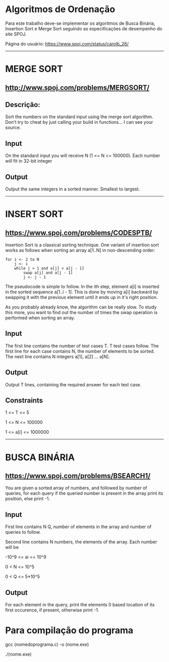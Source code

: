 # Algoritmos de Ordenação

Para este trabalho deve-se implementar os algoritmos de Busca Binária, Insertion Sort e Merge Sort seguindo as especificações de desempenho do site SPOJ.

Página do usuário:
https://www.spoj.com/status/carolb_26/
____
# MERGE SORT
## http://www.spoj.com/problems/MERGSORT/

## Descrição:
Sort the numbers on the standard input using the merge sort algorithm. Don't try to cheat by just calling your build in functions... I can see your source.

## Input
On the standard input you will receive N (1 <= N <= 100000). Each number will fit in 32-bit integer

## Output
Output the same integers in a sorted manner. Smallest to largest.
____
# INSERT SORT
## https://www.spoj.com/problems/CODESPTB/

Insertion Sort is a classical sorting technique. One variant of insertion sort works as follows when sorting an array a[1..N] in non-descending order:

~~~
for i <- 2 to N
    j <- i
    while j > 1 and a[j] < a[j - 1]
        swap a[j] and a[j - 1]
        j <- j - 1
~~~
The pseudocode is simple to follow. In the ith step, element a[i] is inserted in the sorted sequence a[1..i - 1]. This is done by moving a[i] backward by swapping it with the previous element until it ends up in it's right position.

As you probably already know, the algorithm can be really slow. To study this more, you want to find out the number of times the swap operation is performed when sorting an array.

## Input
The first line contains the number of test cases T. T test cases follow. The first line for each case contains N, the number of elements to be sorted. The next line contains N integers a[1], a[2] ... a[N].

## Output
Output T lines, containing the required answer for each test case.

## Constraints
1 <= T <= 5

1 <= N <= 100000

1 <= a[i] <= 1000000
____
# BUSCA BINÁRIA
## https://www.spoj.com/problems/BSEARCH1/

You are given a sorted array of numbers, and followed by number of queries, for each query if the queried number is present in the array print its position, else print -1.

## Input
First line contains N Q, number of elements in the array and number of queries to follow.

Second line contains N numbers, the elements of the array. Each number will be 

-10^9 <= ai <= 10^9

0 < N <= 10^5

0 < Q <= 5*10^5

## Output
For each element in the query, print the elements 0 based location of its first occurence, if present, otherwise print -1.

# Para compilação do programa
gcc (nomedoprograma.c) -o (nome.exe)

./(nome.exe)
